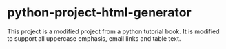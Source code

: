 # python-project-html-generator
This project is a modified project from a python tutorial book. It is modified to support all uppercase emphasis, email links and table text.
